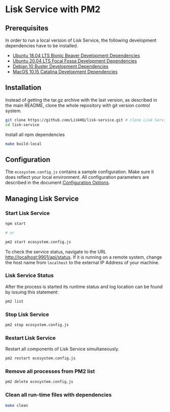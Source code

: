 # Lisk Service with PM2

## Prerequisites

In order to run a local version of Lisk Service, the following development dependencies have to be installed.

- [Ubuntu 18.04 LTS Bionic Beaver Development Dependencies](./docs/prerequisites_development_ubuntu.md)
- [Ubuntu 20.04 LTS Focal Fossa Development Dependencies](./docs/prerequisites_development_ubuntu.md)
- [Debian 10 Buster Development Dependencies](./docs/prerequisites_development_debian.md)
- [MacOS 10.15 Catalina Development Dependencies](./docs/prerequisites_development_macos.md)

## Installation

Instead of getting the tar.gz archive with the last version, as described in the main README, clone the whole repository with git version control system.

```bash
git clone https://github.com/LiskHQ/lisk-service.git # clone Lisk Service repository
cd lisk-service
```

Install all npm dependencies

```bash
make build-local
```

## Configuration

The `ecosystem.config.js` contains a sample configuration. Make sure it does reflect your local environment. All configuration parameters are described in the document [Configuration Options](./config_options.md).

## Managing Lisk Service

### Start Lisk Service

```bash
npm start

# or

pm2 start ecosystem.config.js 
```

To check the service status, navigate to the URL <http://localhost:9901/api/status>. If it is running on a remote system, change the host name from `localhost` to the external IP Address of your machine.

### Lisk Service Status

After the process is started its runtime status and log location can be found by issuing this statement:
```bash
pm2 list
```

### Stop Lisk Service

```bash
pm2 stop ecosystem.config.js
```

### Restart Lisk Service

Restart all components of Lisk Service simultaneously.

```bash
pm2 restart ecosystem.config.js
```

### Remove all processes from PM2 list

```bash
pm2 delete ecosystem.config.js
```

### Clean all run-time files with dependencies

```bash
make clean
```